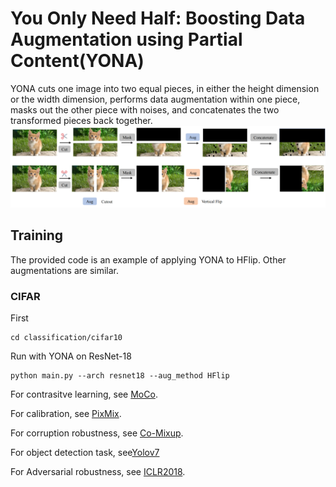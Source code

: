 # You Only Need Half: Boosting Data Augmentation using Partial Content(YONA)
YONA cuts one image into two equal pieces, in either the height dimension or the width dimension, performs data augmentation within one piece, masks out the other piece with noises, and concatenates the two transformed pieces back together.
![YONA](https://github.com/HansMoe/YONA/blob/main/YONA.png)

## Training
The provided code is an example of applying YONA to HFlip. Other augmentations are similar. 


### CIFAR
First
```
cd classification/cifar10
```
Run with YONA on ResNet-18
```
python main.py --arch resnet18 --aug_method HFlip
```

For contrasitve learning, see [MoCo](https://github.com/facebookresearch/moco/tree/main/detection).

For calibration, see [PixMix](https://github.com/andyzoujm/pixmix).

For corruption robustness, see [Co-Mixup](https://github.com/snu-mllab/Co-Mixup).

For object detection task, see[Yolov7](https://github.com/WongKinYiu/yolov7)

For Adversarial robustness, see [ICLR2018](https://github.com/ndb796/Pytorch-Adversarial-Training-CIFAR).




